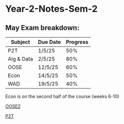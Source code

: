 # Year-2-Notes-Sem-2
## May Exam breakdown:
| Subject       | Due Date  | Progress |
|---------------|-----------|----------|
| P2T           | 1/5/25    | 50%      |
| Alg & Data    | 2/5/25    | 80%      |
| OOSE          | 12/5/25   | 60%      |
| Econ          | 14/5/25   | 50%      |
| WAD           | 19/5/25   | 40%      |


Econ is on the second half of the course (weeks 6-10)

[OOSE2](https://github.com/Khair9/Year-2-CompSci-Notes/blob/main/OOSE2/oose.md)

[P2T](https://github.com/Khair9/Year-2-CompSci-Notes/blob/main/P2T/P2T.md)
